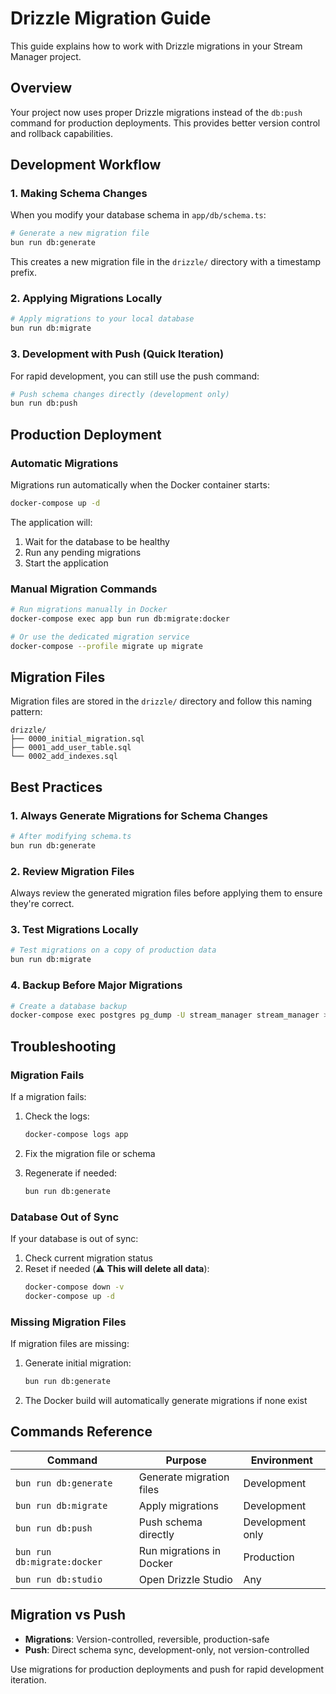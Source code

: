 # Drizzle Migration Guide

This guide explains how to work with Drizzle migrations in your Stream Manager project.

## Overview

Your project now uses proper Drizzle migrations instead of the `db:push` command for production deployments. This provides better version control and rollback capabilities.

## Development Workflow

### 1. Making Schema Changes

When you modify your database schema in `app/db/schema.ts`:

```bash
# Generate a new migration file
bun run db:generate
```

This creates a new migration file in the `drizzle/` directory with a timestamp prefix.

### 2. Applying Migrations Locally

```bash
# Apply migrations to your local database
bun run db:migrate
```

### 3. Development with Push (Quick Iteration)

For rapid development, you can still use the push command:

```bash
# Push schema changes directly (development only)
bun run db:push
```

## Production Deployment

### Automatic Migrations

Migrations run automatically when the Docker container starts:

```bash
docker-compose up -d
```

The application will:

1. Wait for the database to be healthy
2. Run any pending migrations
3. Start the application

### Manual Migration Commands

```bash
# Run migrations manually in Docker
docker-compose exec app bun run db:migrate:docker

# Or use the dedicated migration service
docker-compose --profile migrate up migrate
```

## Migration Files

Migration files are stored in the `drizzle/` directory and follow this naming pattern:

```
drizzle/
├── 0000_initial_migration.sql
├── 0001_add_user_table.sql
└── 0002_add_indexes.sql
```

## Best Practices

### 1. Always Generate Migrations for Schema Changes

```bash
# After modifying schema.ts
bun run db:generate
```

### 2. Review Migration Files

Always review the generated migration files before applying them to ensure they're correct.

### 3. Test Migrations Locally

```bash
# Test migrations on a copy of production data
bun run db:migrate
```

### 4. Backup Before Major Migrations

```bash
# Create a database backup
docker-compose exec postgres pg_dump -U stream_manager stream_manager > backup.sql
```

## Troubleshooting

### Migration Fails

If a migration fails:

1. Check the logs:

    ```bash
    docker-compose logs app
    ```

2. Fix the migration file or schema
3. Regenerate if needed:
    ```bash
    bun run db:generate
    ```

### Database Out of Sync

If your database is out of sync:

1. Check current migration status
2. Reset if needed (⚠️ **This will delete all data**):
    ```bash
    docker-compose down -v
    docker-compose up -d
    ```

### Missing Migration Files

If migration files are missing:

1. Generate initial migration:

    ```bash
    bun run db:generate
    ```

2. The Docker build will automatically generate migrations if none exist

## Commands Reference

| Command                     | Purpose                  | Environment      |
| --------------------------- | ------------------------ | ---------------- |
| `bun run db:generate`       | Generate migration files | Development      |
| `bun run db:migrate`        | Apply migrations         | Development      |
| `bun run db:push`           | Push schema directly     | Development only |
| `bun run db:migrate:docker` | Run migrations in Docker | Production       |
| `bun run db:studio`         | Open Drizzle Studio      | Any              |

## Migration vs Push

-   **Migrations**: Version-controlled, reversible, production-safe
-   **Push**: Direct schema sync, development-only, not version-controlled

Use migrations for production deployments and push for rapid development iteration.
